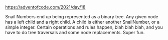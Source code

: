 https://adventofcode.com/2021/day/18

Snail Numbers end up being represented as a binary tree. Any given node has a left child and a right child. A child is either another SnailNumber, or a simple integer. Certain operations and rules happen, blah blah blah, and you have to do tree traversals and some node replacements. Super fun. 
